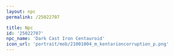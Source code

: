 ```yaml
---
layout: npc
permalink: /25022707

title: Npc
id: '25022707'
npc_name: 'Dark Cast Iron Centauroid'
icon_url: 'portrait/mob/21001004_m_kentarioncorruption_p.png'
---
```

